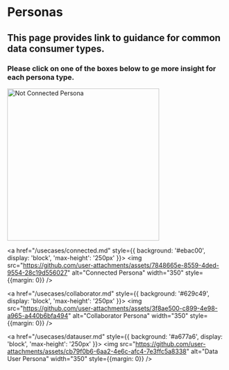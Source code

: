 # Personas
## This page provides link to guidance for common data consumer types. 
### Please click on one of the boxes below to ge more insight for each persona type.

<centre> 
<div
  style={{
    display: 'grid',
    gridTemplateColumns: '1fr 1fr',
    justifyItems: 'center', // Optional: centers images in each column
  }}
>
  <a href="/usecases/not-connected.md" style={{ display: 'block', 'max-height': '250px' }}>
    <img
      src="https://github.com/user-attachments/assets/ec21157a-55a5-4313-80f6-4071bd09e4c8"
      alt="Not Connected Persona"
      width="350"
      style={{margin: 0}}
    />
  </a>

  <a href="/usecases/connected.md" style={{ background: '#ebac00', display: 'block', 'max-height': '250px' }}>
    <img
      src="https://github.com/user-attachments/assets/7848665e-8559-4ded-9554-28c19d556027"
      alt="Connected Persona"
      width="350"
      style={{margin: 0}}
    />
  </a>

  <a href="/usecases/collaborator.md" style={{ background: '#629c49', display: 'block', 'max-height': '250px' }}>
    <img
      src="https://github.com/user-attachments/assets/3f8ae500-c899-4e98-a965-a440b6bfa494"
      alt="Collaborator Persona"
      width="350"
      style={{margin: 0}}
    />
  </a>

  <a href="/usecases/datauser.md" style={{ background: '#a677a6', display: 'block', 'max-height': '250px' }}>
    <img
      src="https://github.com/user-attachments/assets/cb79f0b6-6aa2-4e6c-afc4-7e3ffc5a8338"
      alt="Data User Persona"
      width="350"
      style={{margin: 0}}
    />
  </a>
</div>
</centre>
